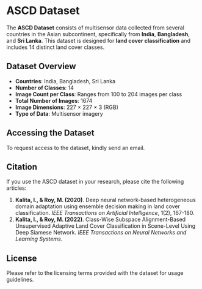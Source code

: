 # ASCD Dataset

The **ASCD Dataset** consists of multisensor data collected from several countries in the Asian subcontinent, specifically from **India**, **Bangladesh**, and **Sri Lanka**. This dataset is designed for **land cover classification** and includes 14 distinct land cover classes.

## Dataset Overview

- **Countries**: India, Bangladesh, Sri Lanka
- **Number of Classes**: 14
- **Image Count per Class**: Ranges from 100 to 204 images per class
- **Total Number of Images**: 1674
- **Image Dimensions**: 227 × 227 × 3 (RGB)
- **Type of Data**: Multisensor imagery

## Accessing the Dataset

To request access to the dataset, kindly send an email.

## Citation

If you use the ASCD dataset in your research, please cite the following articles:

1. **Kalita, I., & Roy, M. (2020)**. Deep neural network-based heterogeneous domain adaptation using ensemble decision making in land cover classification. *IEEE Transactions on Artificial Intelligence*, 1(2), 167-180.
2. **Kalita, I., & Roy, M. (2022)**. Class-Wise Subspace Alignment-Based Unsupervised Adaptive Land Cover Classification in Scene-Level Using Deep Siamese Network. *IEEE Transactions on Neural Networks and Learning Systems*.

## License

Please refer to the licensing terms provided with the dataset for usage guidelines.

